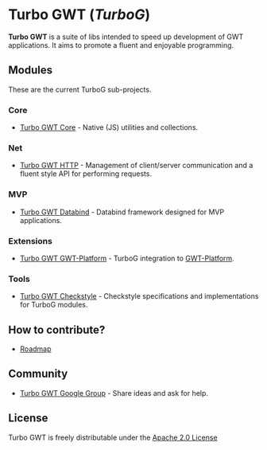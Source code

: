 Turbo GWT (*TurboG*)
==

**Turbo GWT** is a suite of libs intended to speed up development of GWT applications. It aims to promote a fluent and enjoyable programming.


## Modules

These are the current TurboG sub-projects.

### Core
* [Turbo GWT Core](https://github.com/growbit/turbogwt-core) - Native (JS) utilities and collections.

### Net
* [Turbo GWT HTTP](https://github.com/growbit/turbogwt-http) - Management of client/server communication and a fluent style API for performing requests.

### MVP
* [Turbo GWT Databind](https://github.com/growbit/turbogwt-databind) - Databind framework designed for MVP applications.

### Extensions
* [Turbo GWT GWT-Platform](https://github.com/growbit/turbogwt-gwtp) - TurboG integration to [GWT-Platform](https://github.com/ArcBees/GWTP).
 
### Tools
* [Turbo GWT Checkstyle](https://github.com/growbit/turbogwt-checkstyle) - Checkstyle specifications and implementations for TurboG modules.

## How to contribute?
* [Roadmap](https://github.com/growbit/turbogwt/wiki/ROADMAP)
 
## Community
* [Turbo GWT Google Group](http://groups.google.com/d/forum/turbogwt) - Share ideas and ask for help.

## License
Turbo GWT is freely distributable under the [Apache 2.0 License](http://www.apache.org/licenses/LICENSE-2.0.html)
